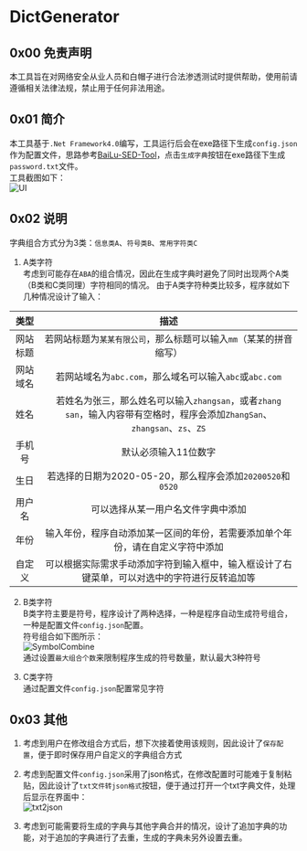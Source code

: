 # DictGenerator
## 0x00 免责声明
本工具旨在对网络安全从业人员和白帽子进行合法渗透测试时提供帮助，使用前请遵循相关法律法规，禁止用于任何非法用途。
## 0x01 简介
本工具基于`.Net Framework4.0`编写，工具运行后会在exe路径下生成`config.json`作为配置文件，思路参考[BaiLu-SED-Tool](https://github.com/HongLuDianXue/BaiLu-SED-Tool)，点击`生成字典`按钮在exe路径下生成`password.txt`文件。  
工具截图如下：  
![UI](https://github.com/f1ashine/DictGenerator/img/ui.png)
## 0x02 说明
字典组合方式分为3类：`信息类A`、`符号类B`、`常用字符类C`
1. A类字符  
考虑到可能存在`ABA`的组合情况，因此在生成字典时避免了同时出现两个A类（B类和C类同理）字符相同的情况。
由于A类字符种类比较多，程序就如下几种情况设计了输入：

|类型|描述|
|:----:|:--------:|
|网站标题|若网站标题为`某某有限公司`，那么标题可以输入`mm`（某某的拼音缩写）|
|网站域名|若网站域名为`abc.com`，那么域名可以输入`abc`或`abc.com`|
|姓名|若姓名为张三，那么姓名可以输入`zhangsan`，或者`zhang san`，输入内容带有空格时，程序会添加`ZhangSan`、`zhangsan`、`zs`、`ZS`|
|手机号|默认必须输入11位数字|
|生日|若选择的日期为2020-05-20，那么程序会添加`20200520`和`0520`|
|用户名|可以选择从某一用户名文件字典中添加|
|年份|输入年份，程序自动添加某一区间的年份，若需要添加单个年份，请在自定义字符中添加|
|自定义|可以根据实际需求手动添加字符到输入框中，输入框设计了右键菜单，可以对选中的字符进行反转追加等|

2. B类字符  
B类字符主要是符号，程序设计了两种选择，一种是程序自动生成符号组合，一种是配置文件`config.json`配置。  
符号组合如下图所示：  
![SymbolCombine](https://github.com/f1ashine/DictGenerator/img/symbols.png)  
通过设置`最大组合个数`来限制程序生成的符号数量，默认最大3种符号

3. C类字符  
通过配置文件`config.json`配置常见字符

## 0x03 其他
1. 考虑到用户在修改组合方式后，想下次接着使用该规则，因此设计了`保存配置`，便于即时保存用户自定义的字典组合方式

2. 考虑到配置文件`config.json`采用了json格式，在修改配置时可能难于复制粘贴，因此设计了`txt文件转json格式`按钮，便于通过打开一个txt字典文件，处理后显示在界面中：  
![txt2json](https://github.com/f1ashine/DictGenerator/img/txt2json.png)

3. 考虑到可能需要将生成的字典与其他字典合并的情况，设计了追加字典的功能，对于追加的字典进行了去重，生成的字典未另外设置去重。


